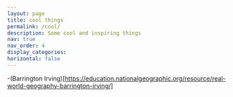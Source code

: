 ```yaml
---
layout: page
title: cool things
permalink: /cool/
description: Some cool and inspiring things 
nav: true
nav_order: 4
display_categories:
horizontal: false
---
```



-(Barrington Irving)[https://education.nationalgeographic.org/resource/real-world-geography-barrington-irving/]
